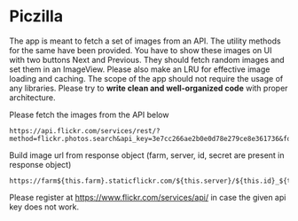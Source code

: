 # Piczilla

The app is meant to fetch a set of images from an API. The utility methods for the same have been provided. You have to show these images on UI with two buttons Next and Previous. They should fetch random images and set them in an ImageView. Please also make an LRU for effective image loading and caching.
The scope of the app should not require the usage of any libraries. Please try to <b>write clean and well-organized code</b> with proper architecture.


Please fetch the images from the API below


    https://api.flickr.com/services/rest/?method=flickr.photos.search&api_key=3e7cc266ae2b0e0d78e279ce8e361736&format=json&nojsoncallback=1&safe_search=1&tags=kitten&per_page=10&page=1

Build image url from response object (farm, server, id, secret are present in response object)

    https://farm${this.farm}.staticflickr.com/${this.server}/${this.id}_${this.secret}_q.jpg


Please register at https://www.flickr.com/services/api/ in case the given api key does not work.
